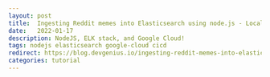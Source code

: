 ```yaml
---
layout: post
title:  Ingesting Reddit memes into Elasticsearch using node.js - Locally and on Google Cloud
date:   2022-01-17
description: NodeJS, ELK stack, and Google Cloud!
tags: nodejs elasticsearch google-cloud cicd
redirect: https://blog.devgenius.io/ingesting-reddit-memes-into-elasticsearch-using-node-js-locally-and-on-google-cloud-d9ec61ccba95
categories: tutorial
---
```

<!-- 
<p align="center">
    <img src="https://miro.medium.com/max/1400/1*nD6dbSJh5DLE0EVysqy5OA.png" width="100%"/>
</p>

Elasticsearch is a relatively new and open-source search engine available for use to anyone in the world! It is blazingly fast and is surprisingly written in java! It uses the JSON format to store data that can be accessed by various HTTP methods. The service is also scalable, making it a perfect choice for big tech companies. Currently, companies like Uber, Netflix, Slack, and Microsoft use Elasticsearch to integrate searching functionality into their products. Elasticsearch recently changed its open-source license which resulted in Amazon releasing OpenSearch, a search engine created by forking Elasticsearch.

> Elasticsearch uses something called an index to store all the information. Quoting the documentation -
> 
> An index is like a ‘database’ in a relational database. It has a mapping which defines multiple types.
> The easiest and most familiar layout clones what you would expect from a relational database. You can (very roughly) think of an index like a database.
> 
> MySQL => Databases => Tables => Columns/Rows
> Elasticsearch => Indices => Types => Documents with Properties
> 
> An Elasticsearch cluster can contain multiple Indices (databases), which in turn contain multiple Types (tables). These types hold multiple Documents (rows), and each document has Properties(columns).

Summarising the documentation, we need an index to store any kind of data in Elasticsearch. There can be multiple indeces, which can then store different data.

Additionally, Elasticsearch also comes with a family of other products which seamlessly integrate with it. The original members of this family were Logstash and Kibana, together creating the famous ELK stack!

<p align="center">
    <img src="https://miro.medium.com/max/1378/0*LaU4LXMBasjVhmFW.png" width="80%"/>
</p>

In 2015, Elastic came up with a new family member called Beats, but unfortunately, this new stack has no official name :( We won’t be covering these family members in this article, but we might touch on kibana at the end ;)

---

## Firing up Elasticsearch (locally)

<p align="center">
    <img src="https://miro.medium.com/max/1244/0*7dwP5sAGpE5Yonyh.jpg" width="60%"/>
</p>

Let us begin by firing up Elasticsearch locally, using our classic command prompt -
1. Install Elasticsearch if you haven’t already from [here](https://www.elastic.co/downloads/elasticsearch).
2. Navigate to the downloaded file and unzip it if required.
3. Fire up your command prompt or terminal in the downloaded file and launch the Elasticsearch service by running bin/elasticsearch.

The service will start running on http://localhost:9200/ or on a port mentioned in your command prompt/terminal!

## A new node.js project

<p align="center">
    <img src="https://miro.medium.com/max/1000/0*98WUyZT7fRL1-3oc.jpg" width="60%"/>
</p>

We can now create a new node.js project to code out our server -

1. Create a new empty folder. I will be naming it node_elastic.
2. Run npm init and select your configurations. I will be putting my entry point as server.js instead of the default index.js.
3. This will create a package.json file in your current directory. In my case, the package.json file looks like this -

{% highlight json linenos %}
 {
   "name": "node_elastic",
   "version": "1.0.0",
   "description": "Scraping and ingesting Reddit memes into Elasticsearch using node.js",
   "main": "server.js",
   "scripts": {
     "test": "echo \"Error: no test specified\" && exit 1"
   },
   "author": "Saransh-cpp",
   "license": "ISC"
 }
{% endhighlight %}

As a final step, let us add a new script to make the development process a bit smoother -

{% highlight terminal %}
"start": "node server.js"
{% endhighlight %}

The complete json file now -

{% highlight json linenos %}
 {
   "name": "node_elastic",
   "version": "1.0.0",
   "description": "Scraping and ingesting Reddit memes into Elasticsearch using node.js",
   "main": "server.js",
   "scripts": {
     "test": "echo \"Error: no test specified\" && exit 1",
     "start": "node server.js"
   },
   "author": "Saransh-cpp",
   "license": "ISC"
 }
{% endhighlight %}
 -->
